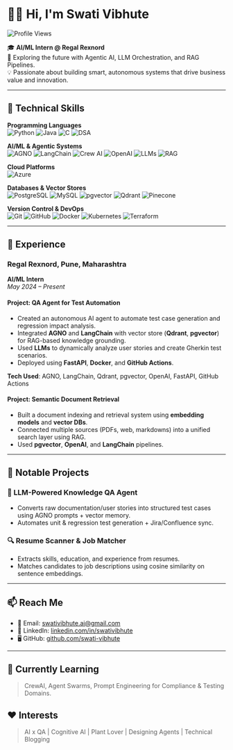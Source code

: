 # 👩‍💻 Hi, I'm Swati Vibhute

![Profile Views](https://komarev.com/ghpvc/?username=swativibhute&color=blue&style=flat-square)

🎓 **AI/ML Intern @ Regal Rexnord**  
🚀 Exploring the future with Agentic AI, LLM Orchestration, and RAG Pipelines.  
💡 Passionate about building smart, autonomous systems that drive business value and innovation.  

---

## 🔧 Technical Skills

**Programming Languages**  
![Python](https://img.shields.io/badge/Python-3776AB?style=for-the-badge&logo=python&logoColor=white)
![Java](https://img.shields.io/badge/Java-007396?style=for-the-badge&logo=java&logoColor=white)
![C](https://img.shields.io/badge/C-00599C?style=for-the-badge&logo=c&logoColor=white)
![DSA](https://img.shields.io/badge/DSA-Algorithm-blue?style=for-the-badge)

**AI/ML & Agentic Systems**  
![AGNO](https://img.shields.io/badge/AGNO-000000?style=for-the-badge&logo=ai&logoColor=white)
![LangChain](https://img.shields.io/badge/LangChain-00B4D8?style=for-the-badge)
![Crew AI](https://img.shields.io/badge/Crew%20AI-6A1B9A?style=for-the-badge)
![OpenAI](https://img.shields.io/badge/OpenAI-412991?style=for-the-badge&logo=openai&logoColor=white)
![LLMs](https://img.shields.io/badge/LLM-Orchestration-green?style=for-the-badge)
![RAG](https://img.shields.io/badge/RAG%20Pipeline-F57C00?style=for-the-badge)

**Cloud Platforms**  
![Azure](https://img.shields.io/badge/Microsoft%20Azure-0089D6?style=for-the-badge&logo=microsoftazure&logoColor=white)

**Databases & Vector Stores**  
![PostgreSQL](https://img.shields.io/badge/PostgreSQL-336791?style=for-the-badge&logo=postgresql&logoColor=white)
![MySQL](https://img.shields.io/badge/MySQL-4479A1?style=for-the-badge&logo=mysql&logoColor=white)
![pgvector](https://img.shields.io/badge/pgvector-5C3EE8?style=for-the-badge)
![Qdrant](https://img.shields.io/badge/Qdrant-800080?style=for-the-badge)
![Pinecone](https://img.shields.io/badge/Pinecone-0093B8?style=for-the-badge)

**Version Control & DevOps**  
![Git](https://img.shields.io/badge/Git-F05032?style=for-the-badge&logo=git&logoColor=white)
![GitHub](https://img.shields.io/badge/GitHub-181717?style=for-the-badge&logo=github&logoColor=white)
![Docker](https://img.shields.io/badge/Docker-2496ED?style=for-the-badge&logo=docker&logoColor=white)
![Kubernetes](https://img.shields.io/badge/Kubernetes-326CE5?style=for-the-badge&logo=kubernetes&logoColor=white)
![Terraform](https://img.shields.io/badge/Terraform-623CE4?style=for-the-badge&logo=terraform&logoColor=white)

---

## 💼 Experience

### **Regal Rexnord**, Pune, Maharashtra  
**AI/ML Intern**  
*May 2024 – Present*

#### **Project: QA Agent for Test Automation**  
- Created an autonomous AI agent to automate test case generation and regression impact analysis.  
- Integrated **AGNO** and **LangChain** with vector store (**Qdrant**, **pgvector**) for RAG-based knowledge grounding.  
- Used **LLMs** to dynamically analyze user stories and create Gherkin test scenarios.  
- Deployed using **FastAPI**, **Docker**, and **GitHub Actions**.

**Tech Used**: AGNO, LangChain, Qdrant, pgvector, OpenAI, FastAPI, GitHub Actions

#### **Project: Semantic Document Retrieval**  
- Built a document indexing and retrieval system using **embedding models** and **vector DBs**.  
- Connected multiple sources (PDFs, web, markdowns) into a unified search layer using RAG.  
- Used **pgvector**, **OpenAI**, and **LangChain** pipelines.

---

## 🚀 Notable Projects

### 🧠 LLM-Powered Knowledge QA Agent  
- Converts raw documentation/user stories into structured test cases using AGNO prompts + vector memory.  
- Automates unit & regression test generation + Jira/Confluence sync.

### 🔍 Resume Scanner & Job Matcher  
- Extracts skills, education, and experience from resumes.  
- Matches candidates to job descriptions using cosine similarity on sentence embeddings.

---

## 📫 Reach Me

- 📧 Email: [swativibhute.ai@gmail.com](mailto:swativibhute.ai@gmail.com)  
- 💼 LinkedIn: [linkedin.com/in/swativibhute](https://linkedin.com/in/swativibhute)  
- 🖥️ GitHub: [github.com/swati-vibhute](https://github.com/swati-vibhute)

---

## 🌱 Currently Learning
> CrewAI, Agent Swarms, Prompt Engineering for Compliance & Testing Domains.

## ❤️ Interests
> AI x QA | Cognitive AI | Plant Lover | Designing Agents | Technical Blogging
